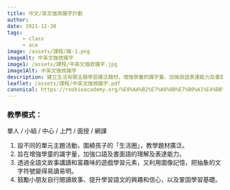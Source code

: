 ```yaml
---
title: 中文/英文強效識字計劃
author:
date: 2021-12-30
tags: 
     - class
     - ace
image: /assets/課程/識-1.png
imageAlt: 中英文強效識字
image1: /assets/課程/中英文強效識字.jpg
image1Alt: 中英文強效識字
description: 建立生活有關主題學習廣泛題材，增強學童的識字量，加強說話表達能力及書面語的理解能力。透過全語文故事講讀和富趣味的遊戲學習元素，又利用圖像記憶，把抽象的文字符號變得易讀易明，鼓勵閱讀文章的自學習慣，提升自信心及學習語文的興趣。
leaflet: /assets/課程/中英文強效識字.pdf
canonical: https://rookieacademy.org/%E8%AA%B2%E7%A8%8B%E7%B0%A1%E4%BB%8B/%E4%B8%AD%E8%8B%B1%E6%96%87%E8%AD%98%E5%AD%97%E8%A8%88%E5%8A%83/
---
```


### 教學模式：
單人 / 小組 / 中心 / 上門 / 面授 / 網課

1. 設不同的單元主題活動，圍繞孩子的「生活圈」，教學題材廣泛。
2. 旨在增強學童的識字量，加強口語及書面語的理解及表達能力。
3. 透過全語文故事講讀和富趣味的遊戲學習元素，又利用圖像記憶，把抽象的文字符號變得易讀易明。
4. 鼓勵小朋友自行閱讀故事、提升學習語文的興趣和信心，以及鞏固學習基礎。